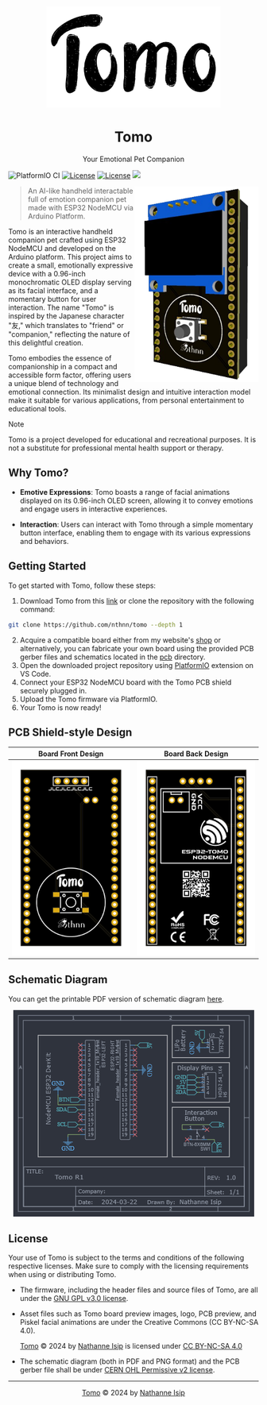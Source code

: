 <p align="center">
    <img src="assets/tomo-logo.png" width="350" /></p>
    <h1 align="center">Tomo</h1>
    <p align="center">Your Emotional Pet Companion</p>
</p>

![PlatformIO CI](https://github.com/nthnn/tomo/actions/workflows/platformio-ci.yml/badge.svg)
[![License](https://img.shields.io/badge/license-GPL-blue.svg)](https://github.com/nthnn/tomo/blob/main/LICENSE)
[![License](https://img.shields.io/badge/license-CERN%20Permissive%20v2-blue.svg)](https://github.com/nthnn/tomo/blob/main/LICENSE)
<a href="https://www.buymeacoffee.com/nthnn"><img src="https://www.buymeacoffee.com/assets/img/custom_images/orange_img.png" height="20px"></a>

<img src="assets/tomo-board.png" align="right" width="250" />

> An AI-like handheld interactable full of emotion companion pet made with ESP32 NodeMCU via Arduino Platform.

Tomo is an interactive handheld companion pet crafted using ESP32 NodeMCU and developed on the Arduino platform. This project aims to create a small, emotionally expressive device with a 0.96-inch monochromatic OLED display serving as its facial interface, and a momentary button for user interaction. The name "Tomo" is inspired by the Japanese character "友," which translates to "friend" or "companion," reflecting the nature of this delightful creation.

Tomo embodies the essence of companionship in a compact and accessible form factor, offering users a unique blend of technology and emotional connection. Its minimalist design and intuitive interaction model make it suitable for various applications, from personal entertainment to educational tools.

> [!NOTE]
> Tomo is a project developed for educational and recreational purposes. It is not a substitute for professional mental health support or therapy.

## Why Tomo?

- **Emotive Expressions**: Tomo boasts a range of facial animations displayed on its 0.96-inch OLED screen, allowing it to convey emotions and engage users in interactive experiences.

- **Interaction**: Users can interact with Tomo through a simple momentary button interface, enabling them to engage with its various expressions and behaviors.

## Getting Started

To get started with Tomo, follow these steps:

1. Download Tomo from this [link](https://github.com/nthnn/tomo) or clone the repository with the following command:

```bash
git clone https://github.com/nthnn/tomo --depth 1
```

2. Acquire a compatible board either from my website's [shop](https://nthnn.github.io/shop.html) or alternatively, you can fabricate your own board using the provided PCB gerber files and schematics located in the [pcb](pcb) directory.
3. Open the downloaded project repository using [PlatformIO](https://platformio.org/) extension on VS Code.
4. Connect your ESP32 NodeMCU board with the Tomo PCB shield securely plugged in.
5. Upload the Tomo firmware via PlatformIO.
6. Your Tomo is now ready!

## PCB Shield-style Design

| Board Front Design                    | Board Back Design                   |
|---------------------------------------|-------------------------------------|
| ![Front](assets/tomo-board-front.svg) | ![Back](assets/tomo-board-back.svg) |

## Schematic Diagram

You can get the printable PDF version of schematic diagram [here](pcb/tomo-schematic-diagram.pdf).

<p align="center">
    <img alt="Tomo Schematic Diagram" src="pcb/tomo-schematic-diagram.png" />
</p>

## License

Your use of Tomo is subject to the terms and conditions of the following respective licenses. Make sure to comply with the licensing requirements when using or distributing Tomo.

* The firmware, including the header files and source files of Tomo, are all under the [GNU GPL v3.0 license](LICENSE/GNU%20GPL%20v3.0.txt).
* Asset files such as Tomo board preview images, logo, PCB preview, and Piskel facial animations are under the Creative Commons (CC BY-NC-SA 4.0).

    [Tomo](https://github.com/nthnn/tomo) © 2024 by [Nathanne Isip](https://github.com/nthnn) is licensed under [CC BY-NC-SA 4.0](http://creativecommons.org/licenses/by-nc-sa/4.0/?ref=chooser-v1)

* The schematic diagram (both in PDF and PNG format) and the PCB gerber file shall be under [CERN OHL Permissive v2 license](LICENSE/CERN%20OHL%20Permissive%20v2.txt).

---

<p align="center"><a href="https://github.com/nthnn/tomo">Tomo</a> &copy; 2024 by <a href="https://github.com/nthnn">Nathanne Isip</a></p>